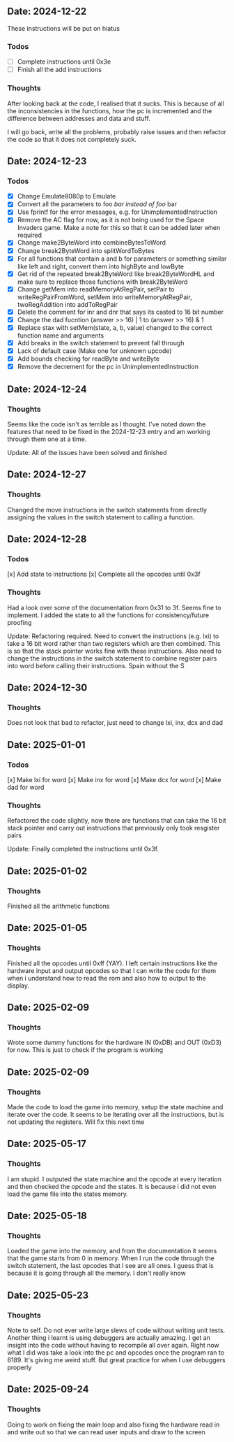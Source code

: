 ## Date: 2024-12-22

These instructions will be put on hiatus
### Todos
- [ ] Complete instructions until 0x3e
- [ ] Finish all the add instructions

### Thoughts
After looking back at the code, I realised that it sucks. This is because of all the inconsistencies
in the functions, how the pc is incremented and the difference between addresses and data and stuff.

I will go back, write all the problems, probably raise issues and then refactor the code so that it
does not completely suck.

## Date: 2024-12-23

### Todos
- [x] Change Emulate8080p to Emulate
- [x] Convert all the parameters to foo *bar instead of foo* bar
- [x] Use fprintf for the error messages, e.g. for UnimplementedInstruction
- [x] Remove the AC flag for now, as it is not being used for the Space Invaders game. Make a note for
this so that it can be added later when required
- [x] Change make2ByteWord into combineBytesToWord
- [x] Change break2ByteWord into splitWordToBytes
- [x] For all functions that contain a and b for parameters or something similar like left and right, convert them into
highByte and lowByte
- [x] Get rid of the repeated break2ByteWord like break2ByteWordHL and make sure to replace those
functions with break2ByteWord
- [x] Change getMem into readMemoryAtRegPair, setPair to writeRegPairFromWord, setMem into
writeMemoryAtRegPair, twoRegAddition into addToRegPair
- [x] Delete the comment for inr and dnr that says its casted to 16 bit number
- [x] Change the dad fucntion (answer >> 16) | 1 to (answer >> 16) & 1
- [x] Replace stax with setMem(state, a, b, value) changed to the correct function name and arguments
- [x] Add breaks in the switch statement to prevent fall through
- [x] Lack of default case (Make one for unknown upcode)
- [x] Add bounds checking for readByte and writeByte
- [x] Remove the decrement for the pc in UnimplementedInstruction

## Date: 2024-12-24

### Thoughts
Seems like the code isn't as terrible as I thought. I've noted down the features that need to be
fixed in the 2024-12-23 entry and am working through them one at a time.

Update: All of the issues have been solved and finished


## Date: 2024-12-27

### Thoughts
Changed the move instructions in the switch statements from directly assigning the values in the
switch statement to calling a function.


## Date: 2024-12-28

### Todos
[x] Add state to instructions
[x] Complete all the opcodes until 0x3f

### Thoughts
Had a look over some of the documentation from 0x31 to 3f. Seems fine to implement. I added the
state to all the functions for consistency/future proofing

Update:
Refactoring required. Need to convert the instructions (e.g. lxi) to take a 16 bit word rather than
two registers which are then combined. This is so that the stack pointer works fine with these
instructions. Also need to change the instructions in the switch statement to combine register pairs
into word before calling their instructions. Spain without the S


## Date: 2024-12-30

### Thoughts
Does not look that bad to refactor, just need to change lxi, inx, dcx and dad

## Date: 2025-01-01

### Todos
[x] Make lxi for word
[x] Make inx for word
[x] Make dcx for word
[x] Make dad for word

### Thoughts

Refactored the code slightly, now there are functions that can take the 16 bit stack pointer and
carry out instructions that previously only took resgister pairs

Update: Finally completed the instructions until 0x3f.

## Date: 2025-01-02

### Thoughts
Finished all the arithmetic functions

## Date: 2025-01-05

### Thoughts
Finished all the opcodes until 0xff (YAY). I left certain instructions like the hardware input and
output opcodes so that I can write the code for them when i understand how to read the rom and also
how to output to the display.

## Date: 2025-02-09

### Thoughts
Wrote some dummy functions for the hardware IN (0xDB) and OUT (0xD3) for now. This is just to check if
the program is working

## Date: 2025-02-09

### Thoughts
Made the code to load the game into memory, setup the state machine and iterate over the code. It seems
to be iterating over all the instructions, but is not updating the registers. Will fix this next time

## Date: 2025-05-17

### Thoughts
I am stupid. I outputed the state machine and the opcode at every iteration and then checked the
opcode and the states. It is because i did not even load the game file into the states memory.

## Date: 2025-05-18

### Thoughts
Loaded the game into the memory, and from the documentation it seems that the game starts from 0 in
memory. When I run the code through the switch statement, the last opcodes that I see are all ones.
I guess that is because it is going through all the memory. I don't really know

## Date: 2025-05-23

### Thoughts
Note to self. Do not ever write large slews of code without writing unit tests. Another thing i
learnt is using debuggers are actually amazing. I get an insight into the code without having to
recompile all over again. Right now what I did was take a look into the pc and opcodes once the
program ran to 8189. It's giving me weird stuff. But great practice for when I use debuggers
properly

## Date: 2025-09-24

### Thoughts
Going to work on fixing the main loop and also fixing the hardware read in and write out so that
we can read user inputs and draw to the screen